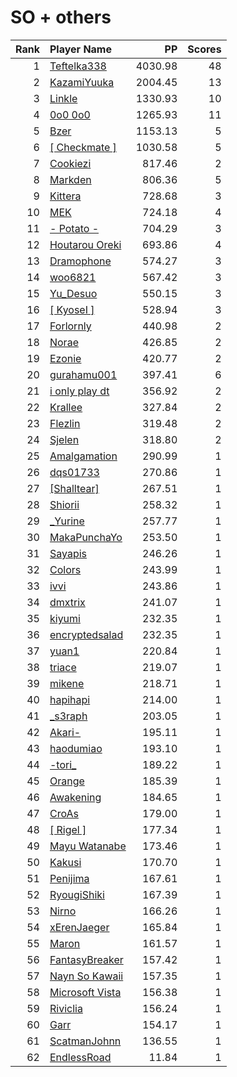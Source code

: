 # SO + others
| Rank | Player Name |  PP  | Scores |
| ----:|:----------- | ----:| ------:|
| 1 | [Teftelka338](https://osu.ppy.sh/u/7869520) | 4030.98 | 48 |
| 2 | [KazamiYuuka](https://osu.ppy.sh/u/2365726) | 2004.45 | 13 |
| 3 | [Linkle](https://osu.ppy.sh/u/3253550) | 1330.93 | 10 |
| 4 | [0o0 0o0](https://osu.ppy.sh/u/6850156) | 1265.93 | 11 |
| 5 | [Bzer](https://osu.ppy.sh/u/980956) | 1153.13 | 5 |
| 6 | [[ Checkmate ]](https://osu.ppy.sh/u/4478495) | 1030.58 | 5 |
| 7 | [Cookiezi](https://osu.ppy.sh/u/124493) | 817.46 | 2 |
| 8 | [Markden](https://osu.ppy.sh/u/4188624) | 806.36 | 5 |
| 9 | [Kittera](https://osu.ppy.sh/u/3960130) | 728.68 | 3 |
| 10 | [MEK](https://osu.ppy.sh/u/3236182) | 724.18 | 4 |
| 11 | [- Potato -](https://osu.ppy.sh/u/6194992) | 704.29 | 3 |
| 12 | [Houtarou Oreki](https://osu.ppy.sh/u/4185566) | 693.86 | 4 |
| 13 | [Dramophone](https://osu.ppy.sh/u/4942660) | 574.27 | 3 |
| 14 | [woo6821](https://osu.ppy.sh/u/3776064) | 567.42 | 3 |
| 15 | [Yu_Desuo](https://osu.ppy.sh/u/1874004) | 550.15 | 3 |
| 16 | [[ KyoseI ]](https://osu.ppy.sh/u/2280092) | 528.94 | 3 |
| 17 | [Forlornly](https://osu.ppy.sh/u/2367616) | 440.98 | 2 |
| 18 | [Norae](https://osu.ppy.sh/u/2465279) | 426.85 | 2 |
| 19 | [Ezonie](https://osu.ppy.sh/u/3850861) | 420.77 | 2 |
| 20 | [gurahamu001](https://osu.ppy.sh/u/1057937) | 397.41 | 6 |
| 21 | [i only play dt](https://osu.ppy.sh/u/5325779) | 356.92 | 2 |
| 22 | [Krallee](https://osu.ppy.sh/u/3848711) | 327.84 | 2 |
| 23 | [Flezlin](https://osu.ppy.sh/u/3696423) | 319.48 | 2 |
| 24 | [Sjelen](https://osu.ppy.sh/u/4510970) | 318.80 | 2 |
| 25 | [Amalgamation](https://osu.ppy.sh/u/1523555) | 290.99 | 1 |
| 26 | [dqs01733](https://osu.ppy.sh/u/3372459) | 270.86 | 1 |
| 27 | [[Shalltear]](https://osu.ppy.sh/u/1884244) | 267.51 | 1 |
| 28 | [Shiorii](https://osu.ppy.sh/u/5387798) | 258.32 | 1 |
| 29 | [_Yurine](https://osu.ppy.sh/u/1794082) | 257.77 | 1 |
| 30 | [MakaPunchaYo](https://osu.ppy.sh/u/4955458) | 253.50 | 1 |
| 31 | [Sayapis](https://osu.ppy.sh/u/1696409) | 246.26 | 1 |
| 32 | [Colors](https://osu.ppy.sh/u/2468171) | 243.99 | 1 |
| 33 | [ivvi](https://osu.ppy.sh/u/2494979) | 243.86 | 1 |
| 34 | [dmxtrix](https://osu.ppy.sh/u/3830168) | 241.07 | 1 |
| 35 | [kiyumi](https://osu.ppy.sh/u/3701898) | 232.35 | 1 |
| 36 | [encryptedsalad](https://osu.ppy.sh/u/3688602) | 232.35 | 1 |
| 37 | [yuan1](https://osu.ppy.sh/u/697309) | 220.84 | 1 |
| 38 | [triace](https://osu.ppy.sh/u/583918) | 219.07 | 1 |
| 39 | [mikene](https://osu.ppy.sh/u/1091222) | 218.71 | 1 |
| 40 | [hapihapi](https://osu.ppy.sh/u/3415316) | 214.00 | 1 |
| 41 | [_s3raph](https://osu.ppy.sh/u/5252968) | 203.05 | 1 |
| 42 | [Akari-](https://osu.ppy.sh/u/341591) | 195.11 | 1 |
| 43 | [haodumiao](https://osu.ppy.sh/u/2353386) | 193.10 | 1 |
| 44 | [-tori_](https://osu.ppy.sh/u/1415639) | 189.22 | 1 |
| 45 | [Orange](https://osu.ppy.sh/u/341134) | 185.39 | 1 |
| 46 | [Awakening](https://osu.ppy.sh/u/2281499) | 184.65 | 1 |
| 47 | [CroAs](https://osu.ppy.sh/u/3040523) | 179.00 | 1 |
| 48 | [[ Rigel ]](https://osu.ppy.sh/u/3201620) | 177.34 | 1 |
| 49 | [Mayu Watanabe](https://osu.ppy.sh/u/16813) | 173.46 | 1 |
| 50 | [Kakusi](https://osu.ppy.sh/u/3846918) | 170.70 | 1 |
| 51 | [Penijima](https://osu.ppy.sh/u/1428615) | 167.61 | 1 |
| 52 | [RyougiShiki](https://osu.ppy.sh/u/1391984) | 167.39 | 1 |
| 53 | [Nirno](https://osu.ppy.sh/u/7079110) | 166.26 | 1 |
| 54 | [xErenJaeger](https://osu.ppy.sh/u/2697553) | 165.84 | 1 |
| 55 | [Maron](https://osu.ppy.sh/u/4489666) | 161.57 | 1 |
| 56 | [FantasyBreaker](https://osu.ppy.sh/u/683363) | 157.42 | 1 |
| 57 | [Nayn So Kawaii](https://osu.ppy.sh/u/4685025) | 157.35 | 1 |
| 58 | [Microsoft Vista](https://osu.ppy.sh/u/4160744) | 156.38 | 1 |
| 59 | [Riviclia](https://osu.ppy.sh/u/1616533) | 156.24 | 1 |
| 60 | [Garr](https://osu.ppy.sh/u/1139987) | 154.17 | 1 |
| 61 | [ScatmanJohnn](https://osu.ppy.sh/u/4467275) | 136.55 | 1 |
| 62 | [EndlessRoad](https://osu.ppy.sh/u/946985) | 11.84 | 1 |
